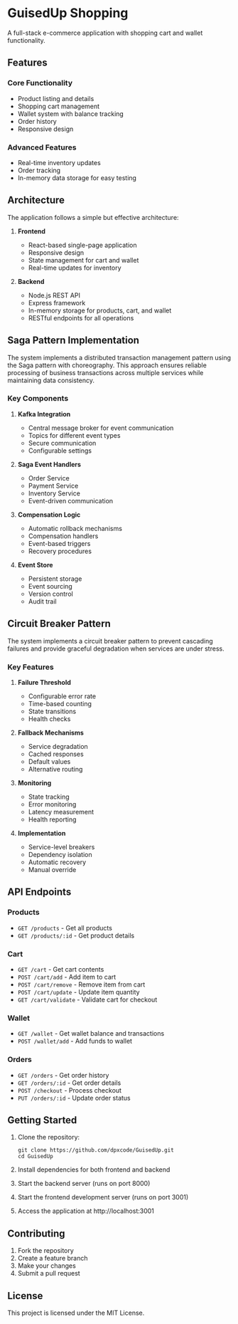 # GuisedUp Shopping

A full-stack e-commerce application with shopping cart and wallet functionality.

## Features

### Core Functionality
- Product listing and details
- Shopping cart management
- Wallet system with balance tracking
- Order history
- Responsive design

### Advanced Features
- Real-time inventory updates
- Order tracking
- In-memory data storage for easy testing

## Architecture

The application follows a simple but effective architecture:

1. **Frontend**
   - React-based single-page application
   - Responsive design
   - State management for cart and wallet
   - Real-time updates for inventory

2. **Backend**
   - Node.js REST API
   - Express framework
   - In-memory storage for products, cart, and wallet
   - RESTful endpoints for all operations

## Saga Pattern Implementation

The system implements a distributed transaction management pattern using the Saga pattern with choreography. This approach ensures reliable processing of business transactions across multiple services while maintaining data consistency.

### Key Components

1. **Kafka Integration**
   - Central message broker for event communication
   - Topics for different event types
   - Secure communication
   - Configurable settings

2. **Saga Event Handlers**
   - Order Service
   - Payment Service
   - Inventory Service
   - Event-driven communication

3. **Compensation Logic**
   - Automatic rollback mechanisms
   - Compensation handlers
   - Event-based triggers
   - Recovery procedures

4. **Event Store**
   - Persistent storage
   - Event sourcing
   - Version control
   - Audit trail

## Circuit Breaker Pattern

The system implements a circuit breaker pattern to prevent cascading failures and provide graceful degradation when services are under stress.

### Key Features

1. **Failure Threshold**
   - Configurable error rate
   - Time-based counting
   - State transitions
   - Health checks

2. **Fallback Mechanisms**
   - Service degradation
   - Cached responses
   - Default values
   - Alternative routing

3. **Monitoring**
   - State tracking
   - Error monitoring
   - Latency measurement
   - Health reporting

4. **Implementation**
   - Service-level breakers
   - Dependency isolation
   - Automatic recovery
   - Manual override

## API Endpoints

### Products
- `GET /products` - Get all products
- `GET /products/:id` - Get product details

### Cart
- `GET /cart` - Get cart contents
- `POST /cart/add` - Add item to cart
- `POST /cart/remove` - Remove item from cart
- `POST /cart/update` - Update item quantity
- `GET /cart/validate` - Validate cart for checkout

### Wallet
- `GET /wallet` - Get wallet balance and transactions
- `POST /wallet/add` - Add funds to wallet

### Orders
- `GET /orders` - Get order history
- `GET /orders/:id` - Get order details
- `POST /checkout` - Process checkout
- `PUT /orders/:id` - Update order status

## Getting Started

1. Clone the repository:
   ```
   git clone https://github.com/dpxcode/GuisedUp.git
   cd GuisedUp
   ```

2. Install dependencies for both frontend and backend
3. Start the backend server (runs on port 8000)
4. Start the frontend development server (runs on port 3001)
5. Access the application at http://localhost:3001

## Contributing

1. Fork the repository
2. Create a feature branch
3. Make your changes
4. Submit a pull request

## License

This project is licensed under the MIT License. 